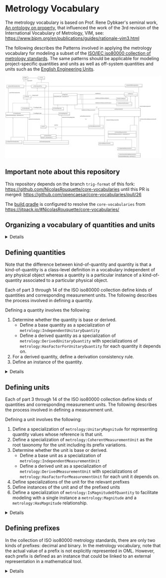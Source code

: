 # Metrology Vocabulary

The metrology vocabulary is based on Prof. Rene Dybkaer's seminal work, [An ontology on property](http://ontology.iupac.org/), that influenced the work of the 3rd revision of the International Vocabulary of Metrology, VIM, see: https://www.bipm.org/en/publications/guides/rationale-vim3.html

The following describes the Patterns involved in applying the metrology vocabulary for modeling a subset of 
the [ISO/IEC iso80000 collection of metrology standards](https://en.wikipedia.org/wiki/ISO/IEC_80000).
The same patterns should be applicable for modeling project-specific quantities and units as well as off-system quantities and units such as 
the [English Engineering Units](https://en.wikipedia.org/wiki/English_Engineering_Units).

![](diagrams/Metrology.png)

## Important note about this repository

This repository depends on the branch `trig-format` of this fork: https://github.com/NicolasRouquette/core-vocabularies
until this PR is merged: https://github.com/opencaesar/core-vocabularies/pull/26

The [build.gradle](build.gradle) is configured to resolve the `core-vocabularies` from https://jitpack.io/#NicolasRouquette/core-vocabularies/

## Organizing a vocabulary of quantities and units

<details>
<summary>Details</summary>

Organizing a vocabulary of quantities and units involves several OML files as described below:

1) Defining an OML vocabulary of units.

   Note that typically, a vocabulary of quantities depends on other vocabularies of quantities.
   For example, ISO iso80000-4 depends on ISO iso80000-3. This dependence is reflected in OML as extensions.

   Example: [src/oml/iso.org/iso80000-4-units.oml](src/oml/iso.org/iso80000-4-units.oml)

   For guidance, see Steps 1-4 in [Defining units](#defining-units).

2) Defining an OML vocabulary of quantities extending the vocabulary of units.

   Note that typically, a vocabulary of quantities depends on other vocabularies of quantities.
   For example, ISO iso80000-4 depends on ISO iso80000-3. This dependence is reflected in OML as extensions.

   Example: [src/oml/iso.org/iso80000-4-quantities.oml](src/oml/iso.org/iso80000-4-quantities.oml)

   For guidance, see Step 1 in [Defining quantities](#defining-quantities).

3) Defining an OML vocabulary of quantity derivation consistency rules extending the vocabulary of quantities.

   If the vocabulary of quantities depends on another vocabulary of quantities,
   then there should be an extension to the other vocabulary
   of quantity derivation consistency rules.

   Example: [src/oml/iso.org/iso80000-4-derivation-consistency.oml](src/oml/iso.org/iso80000-4-derivation-consistency.oml)

   For guidance, see Step 2 in [Defining quantities](#defining-quantities).

4) Defining an OML description for instances of the quantities, units and additions to the international systems of quantities and units, as applicable.
   
   Example: [src/oml/iso.org/iso80000-4-instances.oml](src/oml/iso.org/iso80000-4-instances.oml)

   For guidance, see Step 3 in [Defining quantities](#defining-quantities) and Step 5 in [Defining units](#defining-units).

5) Defining an OML vocabulary of quantity values extending the vocabulary of units and the description of instances.

   Example: [src/oml/iso.org/iso80000-4-magnitudes.oml](src/oml/iso.org/iso80000-4-magnitudes.oml)

   For guidance, see Step 6 [Defining units](#defining-units).

</details>


## Defining quantities

Note that the difference between kind-of-quantity and quantity is that a kind-of-quantity is a class-level definition in a vocabulary independent of any physical object whereas a quantity is a particular instance of a kind-of-quantity associated to a particular physical object.

Each of part 3 through 14 of the ISO iso80000 collection define kinds of quantities and corresponding measurement units. The following describes the process involved in defining a quantity.

Defining a quantity involves the following:
1) Determine whether the quantity is base or derived.
   * Define a base quantity as a specialization of `metrology:IndependentUnitaryQuantity`
   * Define a derived quantity as a specialization of `metrology:DerivedUnitaryQuantity` with 
  specializations of `metrology:HasFactorForUnitaryQuantity` for each quantity it depends on.
2) For a derived quantity, define a derivation consistency rule.
3) Define an instance of the quantity.

<details>
<summary>Details</summary>

Determine whether the quantity is a base or derived quantity in
the ISO iso80000 system of quantities. See [ISO-80000-1:2009 section 3.7](https://www.iso.org/obp/ui/#iso:std:iso:80000:-1:ed-1:v1:en) 

### Step 1: Defining a base quantity

<details>
<summary>Details</summary>

Note that, by definition, every base quantity has a dimension different than 1;
this is conveyed in the metrology vocabulary with the boolean property `metrology:isDimensionlessQuantity`.

Use the following as an example from [src/oml/iso.org/iso80000-3-quantities.oml](../src/oml/iso.org/iso80000-3-quantities.oml).

Given the following definition from [ISO iso80000-3:2019](https://www.iso.org/obp/ui/#iso:std:iso:80000:-3:ed-2:v1:en), here is the corresponding definition using the metrology vocabulary:

```oml
@dc:^source "https://www.iso.org/obp/ui/#iso:std:iso:80000:-3:ed-2:v1:en"
vocabulary <http://iso.org/iso80000-3-quantities> with # as iso80000-3-quantities {
    extends <http://iso.org/iso80000-3-units>

    @dc:^source "3-1.1"
    concept ^length :> metrology:IndependentUnitaryQuantity [
        restricts scalar property metrology:isDimensionlessQuantity to "false"^^xsd:boolean
        restricts all relation metrology:hasMagnitude to iso80000-3-units:LengthMagnitude 
    ]

    ...
}
```

The last restriction above says that the `metrology:hasMagnitude` of every `80000-3-quantities:length` must
be a `metrology:Magnitude` whose `metrology:hasReferenceToMeasurementUnit` must be a `metrology:MeasurementUnit` that is a `80000-3-units:LengthMagnitude`.

</details>

### Step 2: Defining a derived quantity

<details>
<summary>Details</summary>

A derived quantity is defined as the product of other quantities raised to a rational exponent.
This is a dimensional relationship that enables calculating the effective dimension of every quantity
in a system of quantities. Note that this dimensional relationship between a derived quantity
and its factored quantities can be very different than the mathematical relationship for 
the same derived quantity as explained in the notion of quantity dimension 
in [ISO iso80000-1:2009, 3.7](https://www.iso.org/obp/ui/#iso:std:iso:80000:-1:ed-1:v1:en).


Note when defining a derived quantity with `metrology:isDimensionlessQuantity=true`,
it is important to retain the non-simplified product factors in order to preserve 
the metrological provenance of this derived quantity with respect to other quantities.
Without this provenance, all dimensionless quantities would be equivalent to each other,
which is absurd in metrology. Consider for example, efficiency in mechanics (ISO iso80000-4:2019, 4.29) and
relative humidity in thermodynamics (ISO iso80000-5:2019, 5.33) are both dimensionless quantities but they 
are clearly not equivalent to each other.

Use the following as an example from [src/oml/iso.org/iso80000-4-quantities.oml](../src/oml/iso.org/iso80000-4-quantities.oml).

Given the following definition from [ISO iso80000-4:2019](https://www.iso.org/obp/ui/#iso:std:iso:80000:-4:ed-2:v1:en), here is the corresponding definition using the metrology vocabulary.
Notice the difference between the mathematical equation of impulse and 
the corresponding quantity dimension formula as a product of quantities raised to a rational exponent.
It is unfortunate that the ISO iso80000 standards lack clear guidance about converting
mathematical formulas into corresponding dimension formulas.

```oml
@dc:^source "https://www.iso.org/obp/ui/#iso:std:iso:80000:-4:ed-2:v1:en"
vocabulary <http://iso.org/iso80000-4-quantities> with # as iso80000-4-quantities {
    extends <http://iso.org/iso80000-4-units>
    extends <http://iso.org/iso80000-3-quantities>
  
    ...

    @dc:^source "4-10"
    concept impulse :> metrology:DerivedUnitaryQuantity [
        restricts scalar property metrology:isDimensionlessQuantity to "false"^^xsd:boolean
        restricts all relation  metrology:hasMagnitude to iso80000-4-units:ForceMagnitude
    ]
    
    relation entity impulse-of-force :> metrology:HasFactorForUnitaryQuantity [
        from impulse
        to force
        forward impulse-of-force-forward
        functional
        restricts scalar property metrology:exponent to "1/1"^^owl:rational
    ]

    relation entity impulse-of-duration :> metrology:HasFactorForUnitaryQuantity [
        from impulse
        to iso80000-3-quantities:duration
        forward impulse-of-duration-forward
        functional
        restricts scalar property metrology:exponent to "1/1"^^owl:rational
    ]

    ...
}
```

Note that it is possible to define the factors for a derived unitary quantity in terms of unitary magnitudes instead of unitary quantities.
This capability is useful for defining, for example, quotient rational derived unitary quantities (see [Ontology on Property](https://ontology.iupac.org/wp-content/uploads/2016/01/ontology-on-Property-Division-VII.pdf), definition 13.12.3, page 132).

</details>

### Step 3: Defining a derived quantity consistency rule

<details>
<summary>Details</summary>

A derivation consistency rule facilitates detecting incorrect usage of 
derived quantities with respect to its dependency on other quantities.

For example, deriving the velocity of a vehicle based on the position-vector of something else.

Use the following as an example from [src/oml/iso.org/iso80000-3-derivation-consistency.oml](../src/oml/iso.org/iso80000-3-derivation-consistency.oml).

```oml
@dc:^description "Optional consistency rules to enforce that derived quantities are about the same object as the objects of their quantity factors."
vocabulary <http://iso.org/iso80000-3-derivation-consistency> with # as iso80000-3-derivation-consistency {
  extends <http://iso.org/iso80000-3-quantities>

  ...

  @dc:^description "
  If a velocity, x, is derived from a position-vector, y, and a duration, z,
  then x, y, and z must be quantities of the same object."
  rule velocity-derivation-consistency [
    // x is the velocity quantity of an object, xo.
    metrology:Object(xo) ^
    metrology:Quantity(x) ^
    metrology:isQuantityOf(x,xo) ^
    iso80000-3-quantities:velocity(x) ^

    // y is the position-vector quantity of an object, yo.
    metrology:Object(yo) ^
    metrology:Quantity(y) ^
    metrology:isQuantityOf(y,yo) ^
    iso80000-3-quantities:position-vector(y) ^

    // z is the duration quantity of an object, zo.
    metrology:Object(zo) ^
    metrology:Quantity(z) ^
    metrology:isQuantityOf(z,zo) ^
    iso80000-3-quantities:duration(z) ^

    // if there is a dimensional calculus constraint relating x as a derived from y and z
    iso80000-3-quantities:velocity-of-position-vector-forward(x,y) ^
    iso80000-3-quantities:velocity-of-duration-forward(x,z)
  
    ->

    // then all the quantities must be of the same object.
    sameAs(xo,yo) ^ sameAs(xo,zo)
  ]

  ...
}
```

In practice, it is helpful to use SPARQL rules to find consistent and inconsistent instances of
derived quantities. For example, see [src/sparql/velocity-consistent-derivation.sparql](src/sparql/velocity-consistent-derivation.sparql) and [src/sparql/velocity-inconsistent-derivation.sparql](src/sparql/velocity-inconsistent-derivation.sparql).

</details>

### Step 4: Defining instances

Note that such instances are kind-of-quantities in the sense of Prof. Dybkaer's ontology
because they are unrelated to any `metrology:Object`.

Where applicable, it is important to record whether a quantity is included in the International System of Quantities.

<details>
<summary>Details</summary>

Use the following as an example from [src/oml/iso.org/iso80000-3-instances.oml](../src/oml/iso.org/iso80000-3-instances.oml).

```oml
description <http://iso.org/iso80000-3-instances> with # as iso80000-3-instances {
  uses <http://iso.org/iso80000-3-quantities>

  @dc:^source "3-1"
  ci ^length : iso80000-3-quantities:^length

  ri systemOfQuantities-length : metrology:SystemHasUnitaryQuantity [
    from iso80000-instances:systemOfQuantities
    to ^length
    metrology:isBaseQuantity "true"^^xsd:boolean
  ]

  ...

  @dc:^source "3-10"
  ci velocity : iso80000-3-quantities:velocity

  ri systemOfQuantities-velocity : metrology:SystemHasUnitaryQuantity [
    from iso80000-instances:systemOfQuantities
    to velocity
    metrology:isBaseQuantity "false"^^xsd:boolean
  ]

  ...
}
```

</details>

</details>

## Defining units

Each of part 3 through 14 of the ISO iso80000 collection define kinds of quantities and corresponding measurement units. The following describes the process involved in defining a measurement unit.

Defining a unit involves the following:
1) Define a specialization of `metrology:UnitaryMagnitude` for representing quantity values whose reference is that unit.
2) Define a specialization of `metrology:CoherentMeasurementUnit` as the root taxonomy for the unit including its prefix variations.
3) Determine whether the unit is base or derived.
   * Define a base unit as a specialization of `metrology:IndependentMeasurementUnit`
   * Define a derived unit as a specialization of `metrology:DerivedMeasurementUnit` with 
  specializations of `metrology:HasFactorForMeasurementUnit` for each unit it depends on.
4) Define specializations of the unit for the relevant prefixes
5) Define instances of the unit and of the prefixed units
6) Define a specialization of `metrology:IsMagnitudeOfQuantity` to facilitate modeling with a single instance a `metrology:Magnitude` and a `metrology:HasMagnitude` relationship.

<details>
<summary>Details</summary>

### Steps 1-4: Defining a base unit

<details>
<summary>Details</summary>

Use the following as an example from [src/oml/iso.org/iso80000-3-units.oml](../src/oml/iso.org/iso80000-3-units.oml).

Given the following definition from [ISO iso80000-3:2019](https://www.iso.org/obp/ui/#iso:std:iso:80000:-3:ed-2:v1:en), here is the corresponding definition using the metrology vocabulary:

```oml
@dc:^source "https://www.iso.org/obp/ui/#iso:std:iso:80000:-3:ed-2:v1:en"
vocabulary <http://iso.org/iso80000-3-units> with # as iso80000-3-units {
    extends <http://iupac.org/metrology>
    uses <http://iso.org/iso80000-1>

    -- step 1
    aspect LengthMagnitude :> metrology:UnitaryMagnitude [
        restricts all relation metrology:hasReferenceToMeasurementUnit to UnitOfLength
    ]
    
    -- step 2
    @dc:^source "3-1"
    concept UnitOfLength :> metrology:CoherentMeasurementUnit [
        restricts scalar property metrology:isDimensionlessMeasurementUnit to "false"^^xsd:boolean
    ]

    -- step 3
    concept metre :> UnitOfLength, metrology:IndependentMeasurementUnit

    -- step 4
    concept kilometre :> UnitOfLength, metrology:PrefixedMeasurementUnit [
        restricts relation metrology:hasPrefix to iso80000-1:kilo
    ]
}
```

</details>

### Steps 1-4: Defining a derived unit

<details>
<summary>Details</summary>

Use the following as an example from [src/oml/iso.org/iso80000-4-units.oml](../src/oml/iso.org/iso80000-4-units.oml).


Given the following definition from [ISO iso80000-4:2019](https://www.iso.org/obp/ui/#iso:std:iso:80000:-4:ed-2:v1:en):

![](80000-4-impulse-newton-second.png)

Here is the corresponding definition using the metrology vocabulary:

```oml
@dc:^source "https://www.iso.org/obp/ui/#iso:std:iso:80000:-4:ed-2:v1:en"
vocabulary <http://iso.org/iso80000-4-units> with # as iso80000-4-units {
    extends <http://iso.org/iso80000-3-units>
    uses <http://iso.org/iso80000-1>
  
    ...

    -- step 1
    aspect ImpulseMagnitude :> metrology:UnitaryMagnitude [
        restricts all relation metrology:hasReferenceToMeasurementUnit to UnitOfImpulse
    ]

    -- step 2
    @dc:^source "4-10"
    concept UnitOfImpulse :> metrology:CoherentMeasurementUnit [
        restricts scalar property metrology:isDimensionlessMeasurementUnit to "false"^^xsd:boolean
    ]

    -- step 3
    concept newton-second :> UnitOfImpulse, metrology:DerivedMeasurementUnit 

    relation entity newton-second-of-newton :> metrology:HasFactorForMeasurementUnit [
        from newton-second
        to newton
        forward newton-second-of-newton-factor
        restricts scalar property metrology:exponent to "1/1"^^owl:rational
    ]

    relation entity newton-second-of-second :> metrology:HasFactorForMeasurementUnit [
        from newton-second
        to iso80000-3-units:metre-per-second
        forward newton-second-of-second-factor
        restricts scalar property metrology:exponent to "1/1"^^owl:rational
    ]

    -- step 4
    concept newton-millisecond :> UnitOfImpulse, metrology:DerivedMeasurementUnit 

    relation entity newton-millisecond-of-newton :> metrology:HasFactorForMeasurementUnit [
        from newton-millisecond
        to newton
        forward newton-millisecond-of-newton-factor
        restricts scalar property metrology:exponent to "1/1"^^owl:rational
    ]

    relation entity newton-millisecond-of-millisecond :> metrology:HasFactorForMeasurementUnit [
        from newton-millisecond
        to iso80000-3-units:millisecond
        forward newton-millisecond-of-millisecond-factor
        restricts scalar property metrology:exponent to "1/1"^^owl:rational
    ]

    ...
}
```

</details>

### Step 5: Defining instances

<details>
<summary>Details</summary>

Use the following as an example from [src/oml/iso.org/iso80000-3-instances.oml](../src/oml/iso.org/iso80000-3-instances.oml).


```oml
description <http://iso.org/iso80000-3-instances> with # as iso80000-3-instances {
  uses <http://iso.org/iso80000-3-quantities>

  @dc:^source "3-1"
  ci metre : iso80000-3-units:metre
 
  ci kilometre : iso80000-3-units:kilometre


  @dc:^source "3-10"
  ci metre-per-second : iso80000-3-units:metre-per-second

  ci kilometre-per-second : iso80000-3-units:kilometre-per-second
```

</details>

### Step 6: Defining convenience quantity magnitudes

<details>
<summary>Details</summary>

Use the following as an example from [src/oml/iso.org/iso80000-3-magnitudes.oml](../src/oml/iso.org/iso80000-3-magnitudes.oml).

```oml
@dc:^description "This vocabulary provides convenience specializations of metrology:UnitaryMagnitude
as concepts for every metrology:MeasurementUnit defined in http://iso.org/iso80000-3-units.

Note that this vocabulary reflects an opinionated usage of metrology:UnitaryMagnitude
as an OML concept and does not exclude in any way other possible usages."
vocabulary <http://iso.org/iso80000-3-magnitudes> with # as iso80000-3-magnitudes {
  extends <http://iupac.org/metrology>
  extends <http://iso.org/iso80000-3-units>
  uses <http://iso.org/iso80000-3-instances>

  relation entity metre-magnitude :> metrology:IsMagnitudeOfQuantity, iso80000-3-units:LengthMagnitude [
     from metrology:UnitaryQuantity
     to metre-magnitude
     forward hasMetreMagnitude
     restricts relation metrology:hasReferenceToMeasurementUnit to iso80000-3-instances:metre
  ]

  relation entity kilometre-magnitude :> metrology:IsMagnitudeOfQuantity, iso80000-3-units:LengthMagnitude [
     from metrology:UnitaryQuantity
     to kilometre-magnitude
     forward hasKilometreMagnitude
     restricts relation metrology:hasReferenceToMeasurementUnit to iso80000-3-instances:kilometre
  ]

  ...

    relation entity metre-per-second-magnitude :> metrology:IsMagnitudeOfQuantity, iso80000-3-units:VelocityMagnitude [
     from metrology:UnitaryQuantity
     to metre-per-second-magnitude
     forward hasMetrePer-SecondMagnitude
     restricts relation metrology:hasReferenceToMeasurementUnit to iso80000-3-instances:metre-per-second
  ]

  relation entity kilometre-per-second-magnitude :> metrology:IsMagnitudeOfQuantity, iso80000-3-units:VelocityMagnitude [
     from metrology:UnitaryQuantity
     to kilometre-per-second-magnitude
     forward hasKilometrePerSecondMagnitude
     restricts relation metrology:hasReferenceToMeasurementUnit to iso80000-3-instances:kilometre-per-second
  ]

  ...
}
```

</details>

</details>

## Defining prefixes

In the collection of ISO iso80000 metrology standards, there are only two kinds of prefixes: decimal and binary.
In the metrology vocabulary, note that the actual value of a prefix is not explicitly represented in OML.
However, each prefix is defined as an instance that could be linked to an external representation in a mathematical tool.

<details>
<summary>Details</summary>

Use the following as an example from [src/oml/iso.org/iso80000-1-decimalPrefix.oml](../src/oml/iso.org/iso80000-1-decimalPrefix.oml):

```oml
vocabulary <http://iso.org/iso80000-1-decimalPrefix> with # as iso80000-1-decimalPrefix {
    extends <http://iupac.org/metrology>

    concept DecimalPrefix :> metrology:Prefix
}
```

and from [src/oml/iso.org/iso80000-1.oml](../src/oml/iso.org/iso80000-1.oml):

```oml
description <http://iso.org/iso80000-1> with # as iso80000-1 {
    uses <http://iso.org/iso80000-1-decimalPrefix>

    @dc:^description "10^24"
    ci yotta : iso80000-1-decimalPrefix:DecimalPrefix

    ...

    @dc:^description "10^3"
    ci kilo : iso80000-1-decimalPrefix:DecimalPrefix

    @dc:^description "10^2"
    ci hecto : iso80000-1-decimalPrefix:DecimalPrefix

    @dc:^description "10^1"
    ci deca : iso80000-1-decimalPrefix:DecimalPrefix

    @dc:^description "10^-1"
    ci deci : iso80000-1-decimalPrefix:DecimalPrefix

    ...

    @dc:^description "10^-24"
    ci yocto : iso80000-1-decimalPrefix:DecimalPrefix

}
```

</details>

</details>